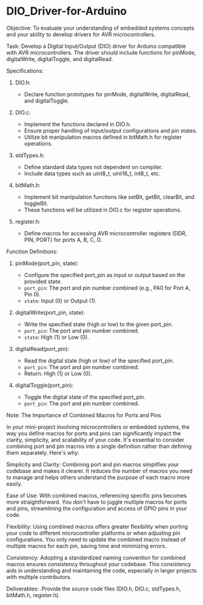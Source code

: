 # DIO_Driver-for-Arduino
Objective:
To evaluate your understanding of embedded systems concepts and your ability to develop drivers for AVR microcontrollers.

Task:
Develop a Digital Input/Output (DIO) driver for Arduino compatible with AVR microcontrollers. The driver should include functions for pinMode, digitalWrite, digitalToggle, and digitalRead.

Specifications:

1. DIO.h:
   - Declare function prototypes for pinMode, digitalWrite, digitalRead, and digitalToggle.

2. DIO.c:
   - Implement the functions declared in DIO.h.
   - Ensure proper handling of input/output configurations and pin states.
   - Utilize bit manipulation macros defined in bitMath.h for register operations.

3. stdTypes.h:
   - Define standard data types not dependent on compiler.
   - Include data types such as uint8_t, uint16_t, int8_t, etc.

4. bitMath.h:
   - Implement bit manipulation functions like setBit, getBit, clearBit, and toggleBit.
   - These functions will be utilized in DIO.c for register operations.

5. register.h:
   - Define macros for accessing AVR microcontroller registers (DDR, PIN, PORT) for ports A, B, C, D.

Function Definitions:

1. pinMode(port_pin, state):
   - Configure the specified port_pin as input or output based on the provided state.
   - `port_pin`: The port and pin number combined (e.g., PA0 for Port A, Pin 0).
   - `state`: Input (0) or Output (1).

2. digitalWrite(port_pin, state):
   - Write the specified state (high or low) to the given port_pin.
   - `port_pin`: The port and pin number combined.
   - `state`: High (1) or Low (0).

3. digitalRead(port_pin):
   - Read the digital state (high or low) of the specified port_pin.
   - `port_pin`: The port and pin number combined.
   - Return: High (1) or Low (0).

4. digitalToggle(port_pin):
   - Toggle the digital state of the specified port_pin.
   - `port_pin`: The port and pin number combined.

Note: The Importance of Combined Macros for Ports and Pins

In your mini-project involving microcontrollers or embedded systems, the way you define macros for ports and pins can significantly impact the clarity, simplicity, and scalability of your code. It's essential to consider combining port and pin macros into a single definition rather than defining them separately. Here's why:

Simplicity and Clarity: Combining port and pin macros simplifies your codebase and makes it clearer. It reduces the number of macros you need to manage and helps others understand the purpose of each macro more easily.

Ease of Use: With combined macros, referencing specific pins becomes more straightforward. You don't have to juggle multiple macros for ports and pins, streamlining the configuration and access of GPIO pins in your code.

Flexibility: Using combined macros offers greater flexibility when porting your code to different microcontroller platforms or when adjusting pin configurations. You only need to update the combined macro instead of multiple macros for each pin, saving time and minimizing errors.

Consistency: Adopting a standardized naming convention for combined macros ensures consistency throughout your codebase. This consistency aids in understanding and maintaining the code, especially in larger projects with multiple contributors.

Deliverables: .Provide the source code files (DIO.h, DIO.c, stdTypes.h, bitMath.h, register.h).
